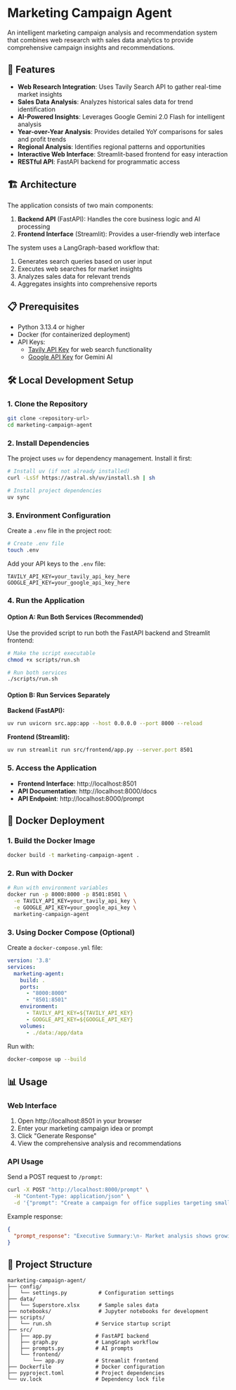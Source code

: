 # Marketing Campaign Agent

An intelligent marketing campaign analysis and recommendation system that combines web research with sales data analytics to provide comprehensive campaign insights and recommendations.

## 🚀 Features

- **Web Research Integration**: Uses Tavily Search API to gather real-time market insights
- **Sales Data Analysis**: Analyzes historical sales data for trend identification
- **AI-Powered Insights**: Leverages Google Gemini 2.0 Flash for intelligent analysis
- **Year-over-Year Analysis**: Provides detailed YoY comparisons for sales and profit trends
- **Regional Analysis**: Identifies regional patterns and opportunities
- **Interactive Web Interface**: Streamlit-based frontend for easy interaction
- **RESTful API**: FastAPI backend for programmatic access

## 🏗️ Architecture

The application consists of two main components:

1. **Backend API** (FastAPI): Handles the core business logic and AI processing
2. **Frontend Interface** (Streamlit): Provides a user-friendly web interface

The system uses a LangGraph-based workflow that:
1. Generates search queries based on user input
2. Executes web searches for market insights
3. Analyzes sales data for relevant trends
4. Aggregates insights into comprehensive reports

## 📋 Prerequisites

- Python 3.13.4 or higher
- Docker (for containerized deployment)
- API Keys:
  - [Tavily API Key](https://tavily.com/) for web search functionality
  - [Google API Key](https://makersuite.google.com/app/apikey) for Gemini AI

## 🛠️ Local Development Setup

### 1. Clone the Repository

```bash
git clone <repository-url>
cd marketing-campaign-agent
```

### 2. Install Dependencies

The project uses `uv` for dependency management. Install it first:

```bash
# Install uv (if not already installed)
curl -LsSf https://astral.sh/uv/install.sh | sh

# Install project dependencies
uv sync
```

### 3. Environment Configuration

Create a `.env` file in the project root:

```bash
# Create .env file
touch .env
```

Add your API keys to the `.env` file:

```env
TAVILY_API_KEY=your_tavily_api_key_here
GOOGLE_API_KEY=your_google_api_key_here
```

### 4. Run the Application

#### Option A: Run Both Services (Recommended)

Use the provided script to run both the FastAPI backend and Streamlit frontend:

```bash
# Make the script executable
chmod +x scripts/run.sh

# Run both services
./scripts/run.sh
```

#### Option B: Run Services Separately

**Backend (FastAPI):**
```bash
uv run uvicorn src.app:app --host 0.0.0.0 --port 8000 --reload
```

**Frontend (Streamlit):**
```bash
uv run streamlit run src/frontend/app.py --server.port 8501
```

### 5. Access the Application

- **Frontend Interface**: http://localhost:8501
- **API Documentation**: http://localhost:8000/docs
- **API Endpoint**: http://localhost:8000/prompt

## 🐳 Docker Deployment

### 1. Build the Docker Image

```bash
docker build -t marketing-campaign-agent .
```

### 2. Run with Docker

```bash
# Run with environment variables
docker run -p 8000:8000 -p 8501:8501 \
  -e TAVILY_API_KEY=your_tavily_api_key \
  -e GOOGLE_API_KEY=your_google_api_key \
  marketing-campaign-agent
```

### 3. Using Docker Compose (Optional)

Create a `docker-compose.yml` file:

```yaml
version: '3.8'
services:
  marketing-agent:
    build: .
    ports:
      - "8000:8000"
      - "8501:8501"
    environment:
      - TAVILY_API_KEY=${TAVILY_API_KEY}
      - GOOGLE_API_KEY=${GOOGLE_API_KEY}
    volumes:
      - ./data:/app/data
```

Run with:
```bash
docker-compose up --build
```

## 📊 Usage

### Web Interface

1. Open http://localhost:8501 in your browser
2. Enter your marketing campaign idea or prompt
3. Click "Generate Response"
4. View the comprehensive analysis and recommendations

### API Usage

Send a POST request to `/prompt`:

```bash
curl -X POST "http://localhost:8000/prompt" \
  -H "Content-Type: application/json" \
  -d '{"prompt": "Create a campaign for office supplies targeting small businesses"}'
```

Example response:
```json
{
  "prompt_response": "Executive Summary:\n- Market analysis shows growing demand for office supplies...\n\nKey Insights:\n- 15% YoY growth in Binders category...\n\nRecommended Actions:\n- Focus on Western region with 25% growth..."
}
```

## 📁 Project Structure

```
marketing-campaign-agent/
├── config/
│   └── settings.py          # Configuration settings
├── data/
│   └── Superstore.xlsx      # Sample sales data
├── notebooks/               # Jupyter notebooks for development
├── scripts/
│   └── run.sh              # Service startup script
├── src/
│   ├── app.py              # FastAPI backend
│   ├── graph.py            # LangGraph workflow
│   ├── prompts.py          # AI prompts
│   └── frontend/
│       └── app.py          # Streamlit frontend
├── Dockerfile              # Docker configuration
├── pyproject.toml          # Project dependencies
└── uv.lock                 # Dependency lock file
```


